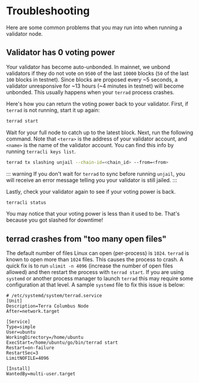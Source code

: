 # Troubleshooting

Here are some common problems that you may run into when running a validator node.

## Validator has 0 voting power

Your validator has become auto-unbonded. In mainnet, we unbond validators if they do not vote on `9500` of the last `10000` blocks (`50` of the last `100` blocks in testnet). Since blocks are proposed every ~5 seconds, a validator unresponsive for ~13 hours (~4 minutes in testnet) will become unbonded. This usually happens when your `terrad` process crashes.

Here's how you can return the voting power back to your validator. First, if `terrad` is not running, start it up again:

```bash
terrad start
```

Wait for your full node to catch up to the latest block. Next, run the following command. Note that `<terra>` is the address of your validator account, and `<name>` is the name of the validator account. You can find this info by running `terracli keys list`.

```bash
terrad tx slashing unjail --chain-id=<chain_id> --from=<from>
```

::: warning
If you don't wait for `terrad` to sync before running `unjail`, you will receive an error message telling you your validator is still jailed.
:::

Lastly, check your validator again to see if your voting power is back.

```bash
terracli status
```

You may notice that your voting power is less than it used to be. That's because you got slashed for downtime!

## terrad crashes from "too many open files"

The default number of files Linux can open (per-process) is `1024`. `terrad` is known to open more than `1024` files. This causes the process to crash. A quick fix is to run `ulimit -n 4096` (increase the number of open files allowed) and then restart the process with `terrad start`. If you are using `systemd` or another process manager to launch `terrad` this may require some configuration at that level. A sample `systemd` file to fix this issue is below:

```systemd
# /etc/systemd/system/terrad.service
[Unit]
Description=Terra Columbus Node
After=network.target

[Service]
Type=simple
User=ubuntu
WorkingDirectory=/home/ubuntu
ExecStart=/home/ubuntu/go/bin/terrad start
Restart=on-failure
RestartSec=3
LimitNOFILE=4096

[Install]
WantedBy=multi-user.target
```
